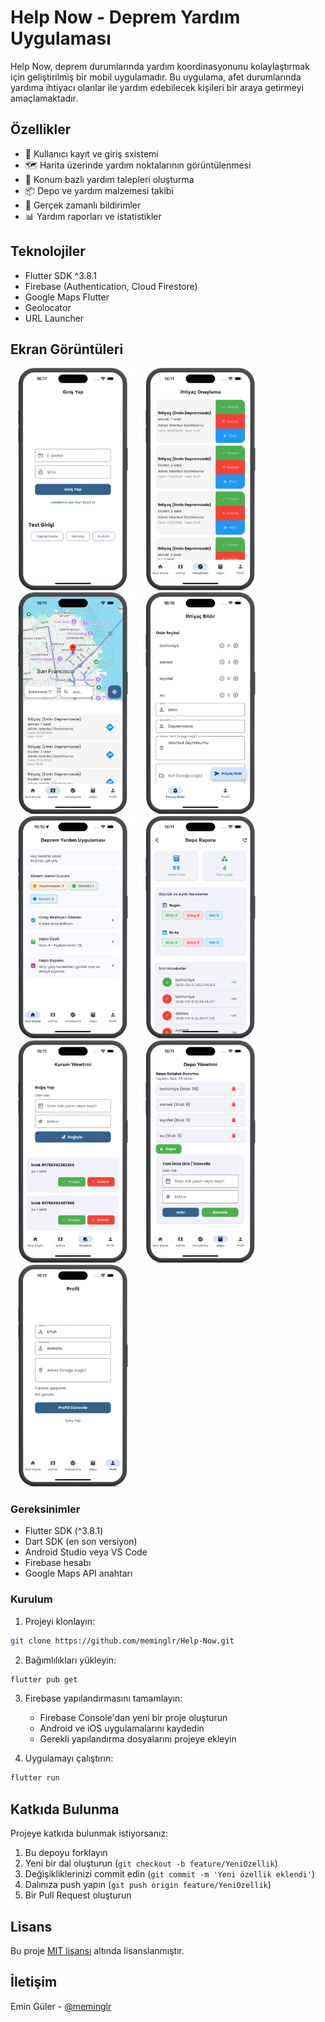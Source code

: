 # Help Now - Deprem Yardım Uygulaması

Help Now, deprem durumlarında yardım koordinasyonunu kolaylaştırmak için geliştirilmiş bir mobil uygulamadır. Bu uygulama, afet durumlarında yardıma ihtiyacı olanlar ile yardım edebilecek kişileri bir araya getirmeyi amaçlamaktadır.

## Özellikler

- 📱 Kullanıcı kayıt ve giriş sxistemi
- 🗺️ Harita üzerinde yardım noktalarının görüntülenmesi
- 📍 Konum bazlı yardım talepleri oluşturma
- 📦 Depo ve yardım malzemesi takibi
- 🔔 Gerçek zamanlı bildirimler
- 📊 Yardım raporları ve istatistikler

## Teknolojiler

- Flutter SDK ^3.8.1
- Firebase (Authentication, Cloud Firestore)
- Google Maps Flutter
- Geolocator
- URL Launcher

## Ekran Görüntüleri

<p float="left">
  <img src="screenshots/1.png" width="200" />
  <img src="screenshots/2.png" width="200" />
  <img src="screenshots/3.png" width="200" />
  <img src="screenshots/9.png" width="200" />
  <img src="screenshots/8.png" width="200" />
  <img src="screenshots/4.png" width="200" />
  <img src="screenshots/5.png" width="200" />
  <img src="screenshots/6.png" width="200" />
  <img src="screenshots/7.png" width="200" />
</p>

### Gereksinimler

- Flutter SDK (^3.8.1)
- Dart SDK (en son versiyon)
- Android Studio veya VS Code
- Firebase hesabı
- Google Maps API anahtarı

### Kurulum

1. Projeyi klonlayın:
```bash
git clone https://github.com/meminglr/Help-Now.git
```

2. Bağımlılıkları yükleyin:
```bash
flutter pub get
```

3. Firebase yapılandırmasını tamamlayın:
   - Firebase Console'dan yeni bir proje oluşturun
   - Android ve iOS uygulamalarını kaydedin
   - Gerekli yapılandırma dosyalarını projeye ekleyin

4. Uygulamayı çalıştırın:
```bash
flutter run
```

## Katkıda Bulunma

Projeye katkıda bulunmak istiyorsanız:

1. Bu depoyu forklayın
2. Yeni bir dal oluşturun (`git checkout -b feature/YeniOzellik`)
3. Değişikliklerinizi commit edin (`git commit -m 'Yeni özellik eklendi'`)
4. Dalınıza push yapın (`git push origin feature/YeniOzellik`)
5. Bir Pull Request oluşturun

## Lisans

Bu proje [MIT lisansı](LICENSE) altında lisanslanmıştır.

## İletişim

Emin Güler - [@meminglr](https://github.com/meminglr)
